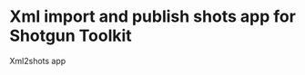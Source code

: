 Xml import and publish shots app for Shotgun Toolkit
====================================================

Xml2shots app